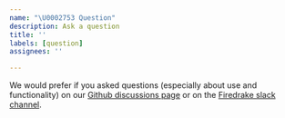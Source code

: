 ```yaml
---
name: "\U0002753 Question"
description: Ask a question
title: ''
labels: [question]
assignees: ''

---
```


We would prefer if you asked questions (especially about use and
functionality) on our [Github discussions
page](https://github.com/firedrakeproject/firedrake/discussions) or on
the [Firedrake slack
channel](https://firedrakeproject.org/contact.html).
